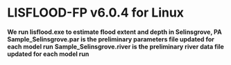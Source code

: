 # LISFLOOD-FP v6.0.4 for Linux

**We run lisflood.exe to estimate flood extent and depth in Selinsgrove, PA**
**Sample_Selinsgrove.par is the preliminary parameters file updated for each model run**
**Sample_Selinsgrove.river is the preliminary river data file updated for each model run**
